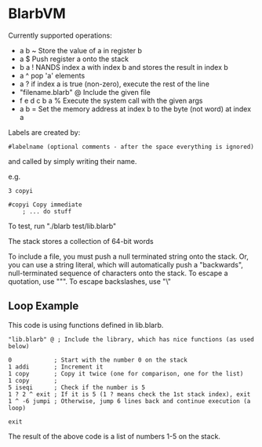 BlarbVM
=======

Currently supported operations:
- a b ~ Store the value of a in register b
- a $ Push register a onto the stack
- b a ! NANDS index a with index b and stores the result in index b
- a ^ pop 'a' elements
- a ? if index a is true (non-zero), execute the rest of the line
- "filename.blarb" @ Include the given file 
- f e d c b a % Execute the system call with the given args
- a b = Set the memory address at index b to the byte (not word) at index a

Labels are created by:

```
#labelname (optional comments - after the space everything is ignored)
```
and called by simply writing their name.

e.g.
```
3 copyi

#copyi Copy immediate
	; ... do stuff
```

To test, run "./blarb test/lib.blarb"

The stack stores a collection of 64-bit words

To include a file, you must push a null terminated string onto the stack.
Or, you can use a string literal, which will automatically push a
"backwards", null-terminated sequence of characters onto the stack.
To escape a quotation, use "\"". To escape backslashes, use "\\"

Loop Example
------------

This code is using functions defined in lib.blarb.

```
"lib.blarb" @ ; Include the library, which has nice functions (as used below)

0            ; Start with the number 0 on the stack
1 addi       ; Increment it
1 copy       ; Copy it twice (one for comparison, one for the list)
1 copy       ;
5 iseqi      ; Check if the number is 5
1 ? 2 ^ exit ; If it is 5 (1 ? means check the 1st stack index), exit
1 ^ -6 jumpi ; Otherwise, jump 6 lines back and continue execution (a loop)

exit
```

The result of the above code is a list of numbers 1-5 on the stack.


